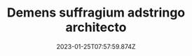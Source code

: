 ---
title: "Demens suffragium adstringo architecto"
date: 2023-01-25T07:57:59.874Z
permalink: "/demens-suffragium-adstringo-architecto/"
---